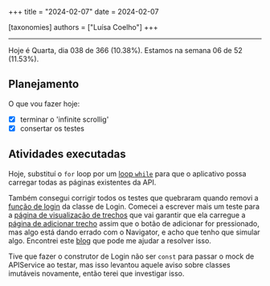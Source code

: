 +++
title = "2024-02-07"
date = 2024-02-07

[taxonomies]
authors = ["Luísa Coelho"]
+++

---

Hoje é Quarta, dia 038 de 366 (10.38%). Estamos na semana 06 de 52 (11.53%).

## Planejamento

O que vou fazer hoje:

- [x] terminar o 'infinite scrollig'
- [x] consertar os testes

## Atividades executadas

Hoje, substituí o `for` loop por um [loop `while`](https://github.com/OmnicodeSolutions/luisa_drf_flutter_client/blob/a01d4722efcbdce0057483de5092d7a93179d8da/lib/api_service.dart#L26C5-L40C6) para que o aplicativo possa carregar todas as páginas existentes da API.

Também consegui corrigir todos os testes que quebraram quando removi a [função de login](https://github.com/OmnicodeSolutions/luisa_drf_flutter_client/blob/a01d4722efcbdce0057483de5092d7a93179d8da/lib/api_service.dart#L57C3-L70C4) da classe de Login. Comecei a escrever mais um teste para a [página de visualização de trechos](https://github.com/OmnicodeSolutions/luisa_drf_flutter_client/blob/snippets_CRUD/lib/view_snippets.dart) que vai garantir que ela carregue a [página de adicionar trecho](https://github.com/OmnicodeSolutions/luisa_drf_flutter_client/blob/snippets_CRUD/lib/add_snippet.dart) assim que o botão de adicionar for pressionado, mas algo está dando errado com o Navigator, e acho que tenho que simular algo. Encontrei este [blog](https://iiro.dev/writing-widget-tests-for-navigation-events/) que pode me ajudar a resolver isso.

Tive que fazer o construtor de Login não ser `const` para passar o mock de APIService ao testar, mas isso levantou aquele aviso sobre classes imutáveis novamente, então terei que investigar isso.
